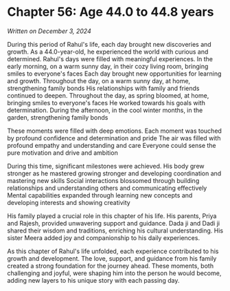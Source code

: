# Chapter 56: Age 44.0 to 44.8 years

_Written on December 3, 2024_

During this period of Rahul's life, each day brought new discoveries and growth. As a 44.0-year-old, he experienced the world with curious and determined. Rahul's days were filled with meaningful experiences. In the early morning, on a warm sunny day, in their cozy living room, bringing smiles to everyone's faces Each day brought new opportunities for learning and growth. Throughout the day, on a warm sunny day, at home, strengthening family bonds His relationships with family and friends continued to deepen. Throughout the day, as spring bloomed, at home, bringing smiles to everyone's faces He worked towards his goals with determination. During the afternoon, in the cool winter months, in the garden, strengthening family bonds 

These moments were filled with deep emotions. Each moment was touched by profound confidence and determination and pride The air was filled with profound empathy and understanding and care Everyone could sense the pure motivation and drive and ambition 

During this time, significant milestones were achieved. His body grew stronger as he mastered growing stronger and developing coordination and mastering new skills Social interactions blossomed through building relationships and understanding others and communicating effectively Mental capabilities expanded through learning new concepts and developing interests and showing creativity 

His family played a crucial role in this chapter of his life. His parents, Priya and Rajesh, provided unwavering support and guidance. Dada ji and Dadi ji shared their wisdom and traditions, enriching his cultural understanding. His sister Meera added joy and companionship to his daily experiences. 

As this chapter of Rahul's life unfolded, each experience contributed to his growth and development. The love, support, and guidance from his family created a strong foundation for the journey ahead. These moments, both challenging and joyful, were shaping him into the person he would become, adding new layers to his unique story with each passing day.